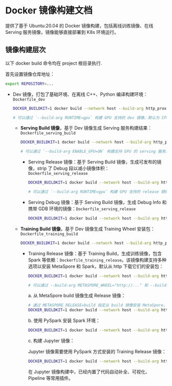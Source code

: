 # Docker 镜像构建文档

提供了基于 Ubuntu:20.04 的 Docker 镜像构建，包括离线训练镜像、在线 Serving 服务镜像，镜像能够直接部署到 K8s 环境运行。

## 镜像构建层次

以下 docker build 命令均在 project 根目录执行.

首先设置镜像仓库地址：

```bash
export REPOSITORY=...
```

* Dev 镜像，打包了基础环境、在离线 C++、Python 编译构建环境：`Dockerfile_dev`

  ```bash
  DOCKER_BUILDKIT=1 docker build --network host --build-arg http_proxy=${http_proxy} --build-arg https_proxy=${https_proxy} -f docker/ubuntu20.04/Dockerfile_dev -t $REPOSITORY/metaspore-dev:v1.0.0 .

  # 可以通过 `--build-arg RUNTIME=gpu` 构建 GPU 支持的 dev 镜像。默认为 CPU 环境。
  ```

  + **Serving Build 镜像**，基于 Dev 镜像生成 Serving 服务构建结果：`Dockerfile_serving_build`

    ```bash
    DOCKER_BUILDKIT=1 docker build --network host --build-arg http_proxy=${http_proxy} --build-arg https_proxy=${https_proxy} -f docker/ubuntu20.04/Dockerfile_serving_build --build-arg DEV_IMAGE=$REPOSITORY/metaspore-dev:v1.0.0 -t $REPOSITORY/metaspore-serving-build:v1.0.0 .

    # 可以通过 `--build-arg ENABLE_GPU=ON` 构建支持 GPU 的 serving 服务。默认只支持 CPU 预测。
    ```

    - Serving Release 镜像：基于 Serving Build 镜像，生成可发布的镜像，strip 了 Debug 段以减小镜像体积：`Dockerfile_serving_release`

      ```bash
      DOCKER_BUILDKIT=1 docker build --network host --build-arg http_proxy=${http_proxy} --build-arg https_proxy=${https_proxy} -f docker/ubuntu20.04/Dockerfile_serving_release --build-arg BUILD_IMAGE=$REPOSITORY/metaspore-serving-build:v1.0.0 -t $REPOSITORY/metaspore-serving-release:v1.0.0 --target serving_release .

      # 可以通过 `--build-arg RUNTIME=gpu` 构建 GPU 支持的 release 镜像。默认只支持 CPU。
       ```

    - Serving Debug 镜像：基于 Serving Build 镜像，生成 Debug Info 和携带 GDB 环境的镜像：`Dockerfile_serving_release`

      ```bash
      DOCKER_BUILDKIT=1 docker build --network host --build-arg http_proxy=${http_proxy} --build-arg https_proxy=${https_proxy} -f docker/ubuntu20.04/Dockerfile_serving_release --build-arg BUILD_IMAGE=$REPOSITORY/metaspore-serving-build:v1.0.0 -t $REPOSITORY/metaspore-serving-debug:v1.0.0 --target serving_debug .
      ```

  + **Training Build 镜像**，基于 Dev 镜像生成 Training Wheel 安装包：`Dockerfile_training_build`

    ```bash
    DOCKER_BUILDKIT=1 docker build --network host --build-arg http_proxy=${http_proxy} --build-arg https_proxy=${https_proxy} -f docker/ubuntu20.04/Dockerfile_training_build --build-arg DEV_IMAGE=$REPOSITORY/metaspore-dev:v1.0.0 -t $REPOSITORY/metaspore-training-build:v1.0.0 .
    ```

    - Training Release 镜像：基于 Training Build，生成训练镜像，包含 Spark 等依赖：`Dockerfile_training_release`。该镜像构建支持多种选项以安装 MetaSpore 和 Spark，默认从 http 下载它们的安装包：

      ```bash
      DOCKER_BUILDKIT=1 docker build --network host --build-arg http_proxy=${http_proxy} --build-arg https_proxy=${https_proxy} -f docker/ubuntu20.04/Dockerfile_training_release -t $REPOSITORY/metaspore-training-release:v1.0.0 --target release .

      # 可以通过 --build-arg METASPORE_WHEEL="http://..." 和 --build-arg SPARK_FILE="http://" 来指定 MetaSpore 的 wheel 包路径和 Spark 的 tgz 安装包路径
      ```

      a. 从 MetaSpore build 镜像生成 Release 镜像：

         ```bash
         # 通过 METASPORE_RELEASE=build 指定从 build 镜像安装 MetaSpore，同时需要通过 METASPORE_BUILD_IMAGE 指定镜像名。
         DOCKER_BUILDKIT=1 docker build --network host --build-arg http_proxy=${http_proxy} --build-arg https_proxy=${https_proxy} -f docker/ubuntu20.04/Dockerfile_training_release --build-arg METASPORE_RELEASE=build --build-arg METASPORE_BUILD_IMAGE=$REPOSITORY/metaspore-training-build:v1.0.0 -t $REPOSITORY/metaspore-training-release:v1.0.0 --target release .
         ```

      b. 使用 PySpark 安装 Spark 环境：

         ```bash
         DOCKER_BUILDKIT=1 docker build --network host --build-arg http_proxy=${http_proxy} --build-arg https_proxy=${https_proxy} -f docker/ubuntu20.04/Dockerfile_training_release --build-arg METASPORE_RELEASE=build --build-arg METASPORE_BUILD_IMAGE=$REPOSITORY/metaspore-training-build:v1.0.0 --build-arg SPARK_RELEASE=pyspark --build-arg SPARK_FILE="pyspark==3.2.1" -t $REPOSITORY/metaspore-training-release:v1.0.0 --target release .
         ```

      c. 构建 Jupyter 镜像：

         Jupyter 镜像需要使用 PySpark 方式安装的 Training Release 镜像：

         ```bash
         DOCKER_BUILDKIT=1 docker build --network host --build-arg http_proxy=${http_proxy} --build-arg https_proxy=${https_proxy} -f docker/ubuntu20.04/Dockerfile_jupyter --build-arg RELEASE_IMAGE=$REPOSITORY/metaspore-training-release:v1.0.0 -t $REPOSITORY/metaspore-training-jupyter:v1.0.0 docker/ubuntu20.04
         ```

         在 Jupyter 镜像构建中，已经内置了代码自动补全、可视化、Pipeline 等常用插件。
